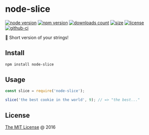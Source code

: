# node-slice

[![node version](https://img.shields.io/node/v/node-slice.svg)](https://www.npmjs.com/package/node-slice)
[![npm version](https://badge.fury.io/js/node-slice.svg)](https://badge.fury.io/js/node-slice)
[![downloads count](https://img.shields.io/npm/dt/node-slice.svg)](https://www.npmjs.com/package/node-slice)
[![size](https://packagephobia.com/badge?p=node-slice)](https://packagephobia.com/result?p=node-slice)
[![license](https://img.shields.io/npm/l/node-slice.svg)](https://piecioshka.mit-license.org)
[![github-ci](https://github.com/piecioshka/node-slice/actions/workflows/testing.yml/badge.svg)](https://github.com/piecioshka/node-slice/actions/workflows/testing.yml)

🔨 Short version of your strings!

## Install

```bash
npm install node-slice
```

## Usage

```javascript
const slice = require('node-slice');

slice('the best cookie in the world', 9); // => "the best..."
```

## License

[The MIT License](https://piecioshka.mit-license.org) @ 2016
